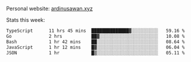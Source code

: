 Personal website: [ardinusawan.xyz](https://ardinusawan.xyz)

Stats this week:
<!--START_SECTION:waka-->

```txt
TypeScript      11 hrs 45 mins  ██████████████▓░░░░░░░░░░   59.16 %
Go              2 hrs           ██▓░░░░░░░░░░░░░░░░░░░░░░   10.08 %
Bash            1 hr 42 mins    ██░░░░░░░░░░░░░░░░░░░░░░░   08.64 %
JavaScript      1 hr 12 mins    █▓░░░░░░░░░░░░░░░░░░░░░░░   06.04 %
JSON            1 hr            █▒░░░░░░░░░░░░░░░░░░░░░░░   05.11 %
```

<!--END_SECTION:waka-->

